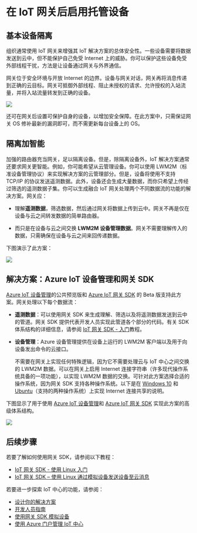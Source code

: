 <properties
 pageTitle="在 IoT 网关后启用托管设备 | Azure"
 description="有关如何使用 IoT 网关 SDK 以及 IoT 中心托管设备的指导主题。"
 services="iot-hub"
 documentationCenter=""
 authors="chipalost"
 manager="timlt"
 editor=""/>

<tags
 ms.service="iot-hub"
 ms.date="04/29/2016"
 wacn.date="08/01/2016"/>
 
# 在 IoT 网关后启用托管设备

## 基本设备隔离

组织通常使用 IoT 网关来增强其 IoT 解决方案的总体安全性。一些设备需要将数据发送到云中，但不能保护自己免受 Internet 上的威胁。你可以保护这些设备免受外部线程干扰，方法是让设备通过网关与外界通信。

网关位于安全环境与开放 Internet 的边界。设备与网关对话，网关再将消息传递到正确的云目标。网关可抵御外部线程、阻止未授权的请求、允许授权的入站流量，并将入站流量转发到正确的设备。

![][1]

还可在网关后设置可保护自身的设备，以增加安全保障。在此方案中，只需保证网关 OS 修补最新的漏洞即可，而不需更新每台设备上的 OS。

## 隔离加智能

加强的路由器充当网关，足以隔离设备。但是，除隔离设备外，IoT 解决方案通常还要求网关更智能。例如，你可能希望从云管理设备。你可以使用 LWM2M（标准设备管理协议）来实现解决方案的云管理部分。但是，设备将使用不支持 TCP/IP 的协议发送遥测数据。此外，设备还会生成大量数据，而你只希望上传经过筛选的遥测数据子集。你可以生成融合 IoT 网关处理两个不同数据流的功能的解决方案。网关应：

-   理解**遥测数据**，筛选数据，然后通过网关将数据上传到云中。网关不再是仅在设备与云之间转发数据的简单路由器。

-   而只是在设备与云之间交换 **LWM2M 设备管理数据**。网关不需要理解传入的数据，只需确保在设备与云之间来回传递数据。

下图演示了此方案：

![][2]

## 解决方案：Azure IoT 设备管理和网关 SDK 

[Azure IoT 设备管理][lnk-device-management]的公共预览版和 [Azure IoT 网关 SDK] 的 Beta 版支持此方案。网关处理以下每个数据流：

-   **遥测数据**：可以使用网关 SDK 来生成理解、筛选以及将遥测数据发送到云中的管道。网关 SDK 提供代表开发人员实现此管道各个部分的代码。有关 SDK 体系结构的详细信息，请参阅 [IoT 网关 SDK - 入门][lnk-gateway-get-started]教程。

-   **设备管理**：Azure 设备管理提供在设备上运行的 LWM2M 客户端以及用于向设备发出命令的云接口。
    
    不需要在网关上实现任何特殊逻辑，因为它不需要处理云与 IoT 中心之间交换的 LWM2M 数据。可以在网关上启用 Internet 连接字符串（许多现代操作系统具备的一项功能），以实现 LWM2M 数据的交换。可针对此方案选择合适的操作系统，因为网关 SDK 支持各种操作系统。以下是在 [Windows 10] 和 [Ubuntu]（支持的两种操作系统）上实现 Internet 连接共享的说明。

下图显示了用于使用 [Azure IoT 设备管理][lnk-device-management]和 [Azure IoT 网关 SDK] 实现此方案的高级体系结构。

![][3]

## 后续步骤

若要了解如何使用网关 SDK，请参阅以下教程：

- [IoT 网关 SDK - 使用 Linux 入门][lnk-gateway-get-started]
- [IoT 网关 SDK – 使用 Linux 通过模拟设备发送设备至云消息][lnk-gateway-simulated]


若要进一步探索 IoT 中心的功能，请参阅：

- [设计你的解决方案][lnk-design]
- [开发人员指南][lnk-devguide]
- [使用网关 SDK 模拟设备][lnk-gateway]
- [使用 Azure 门户管理 IoT 中心][lnk-portal]

<!-- Images and links -->
[1]: ./media/iot-hub-gateway-device-management/overview.png
[2]: ./media/iot-hub-gateway-device-management/manage.png
[Azure IoT 网关 SDK]: https://github.com/Azure/azure-iot-gateway-sdk/
[Windows 10]: http://windows.microsoft.com/zh-cn/windows/using-internet-connection-sharing#1TC=windows-7
[Ubuntu]: https://help.ubuntu.com/community/Internet/ConnectionSharing
[3]: ./media/iot-hub-gateway-device-management/manage_2.png
[lnk-gateway-get-started]: /documentation/articles/iot-hub-linux-gateway-sdk-get-started/
[lnk-gateway-simulated]: /documentation/articles/iot-hub-linux-gateway-sdk-simulated-device/
[lnk-device-management]: /documentation/articles/iot-hub-device-management-overview/

[lnk-design]: /documentation/articles/iot-hub-guidance/
[lnk-devguide]: /documentation/articles/iot-hub-devguide/
[lnk-gateway]: /documentation/articles/iot-hub-linux-gateway-sdk-simulated-device/
[lnk-portal]: /documentation/articles/iot-hub-manage-through-portal/

<!---HONumber=Mooncake_0523_2016-->